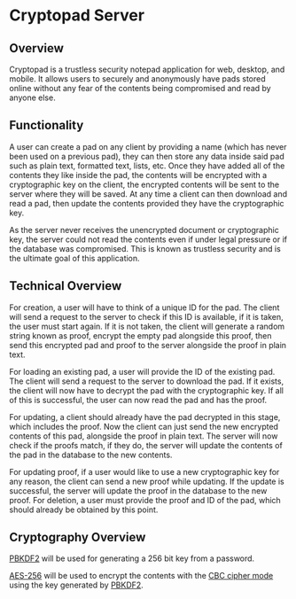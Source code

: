 # Cryptopad Server

## Overview

Cryptopad is a trustless security notepad application for web, desktop, and mobile. It allows users to securely and anonymously have pads stored online without any fear of the contents being compromised and read by anyone else.

## Functionality

A user can create a pad on any client by providing a name (which has never been used on a previous pad), they can then store any data inside said pad such as plain text, formatted text, lists, etc. Once they have added all of the contents they like inside the pad, the contents will be encrypted with a cryptographic key on the client, the encrypted contents will be sent to the server where they will be saved. At any time a client can then download and read a pad, then update the contents provided they have the cryptographic key.

As the server never receives the unencrypted document or cryptographic key, the server could not read the contents even if under legal pressure or if the database was compromised. This is known as trustless security and is the ultimate goal of this application.

## Technical Overview

For creation, a user will have to think of a unique ID for the pad. The client will send a request to the server to check if this ID is available, if it is taken, the user must start again. If it is not taken, the client will generate a random string known as proof, encrypt the empty pad alongside this proof, then send this encrypted pad and proof to the server alongside the proof in plain text.

For loading an existing pad, a user will provide the ID of the existing pad. The client will send a request to the server to download the pad. If it exists, the client will now have to decrypt the pad with the cryptographic key. If all of this is successful, the user can now read the pad and has the proof.

For updating, a client should already have the pad decrypted in this stage, which includes the proof. Now the client can just send the new encrypted contents of this pad, alongside the proof in plain text. The server will now check if the proofs match, if they do, the server will update the contents of the pad in the database to the new contents.

For updating proof, if a user would like to use a new cryptographic key for any reason, the client can send a new proof while updating. If the update is successful, the server will update the proof in the database to the new proof.
For deletion, a user must provide the proof and ID of the pad, which should already be obtained by this point.


## Cryptography Overview

[PBKDF2](https://en.wikipedia.org/wiki/PBKDF2) will be used for generating a 256 bit key from a password.

[AES-256](https://en.wikipedia.org/wiki/Advanced_Encryption_Standard) will be used to encrypt the contents with the [CBC cipher mode](https://en.wikipedia.org/wiki/Block_cipher_mode_of_operation) using the key generated by [PBKDF2](https://en.wikipedia.org/wiki/PBKDF2).
